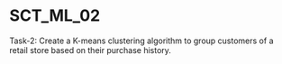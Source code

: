 # SCT_ML_02
Task-2:
Create a K-means clustering algorithm to group customers of a retail store based on their purchase history.
